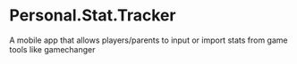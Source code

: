 # Personal.Stat.Tracker
A mobile app that allows players/parents to input or import stats from game tools like gamechanger
